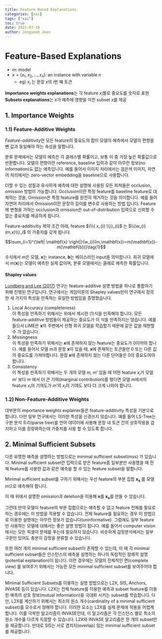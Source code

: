 ```yaml
---
title: Feature-Based Explanations
categories: [xai]
tags: ["xai"]
toc: true
date: 2021-07-18
author: Jongseob Jeon
---
```



# Feature-Based Explanations
- $m$: model
- $x=(x_1, x_2, ..., x_n)$: an instance with variable $n$
    - eg) $x_i$ 는 문장 $x$의 $i$번 째 토큰

**Importance weights explanations**는 각 feature $x_i$별로 중요도를 숫자로 표현  
**Subsets explanations**는 $x$가 예측에 영향을 미친 subset $x$를 제공

## 1. Importance Weights
### 1.1) Feature-Additive Weights

*Feature-additivity*란 모든 feature의 중요도의 합이 모델의 예측에서 모델의 편향을 뺀 값과 동일해야 하는 속성을 말합니다.

분류 문제에서는 모델의 예측은 각 클래스별 확률이고, 보통 이 중 가장 높은 확률값으로 반환합니다. 모델의 편향이란 reference, baseline 입력과 같이 아무런 정보(no information)도 없는 예측입니다. 예를 들어서 이미지 처리에서는 검은색 이미지, 자연어 처리에서는 zero-vector embedding을 baseline으로 사용합니다.

더할 수 있는 성질과 유사하게 예측에 대한 설명에 사용된 모든 피쳐들은 occlusion, omission 방법이 가능합니다. Occlusion이란 특정 feature를 baseline feature로 대체하는 것을, Omission은 특정 feature를 완전히 제거하는 것을 의미합니다. 예를 들어 자연어 처리에서 Omission이란 문장의 길이를 변수로 사용하는 방법 입니다. Feature에 변형을 가하는 occlusion과 omission은 out-of-distribution 입력으로 신뢰할 수 없는 중요치를 제공하게 됩니다.

Feature-additivitiy 제약 조건 아래,  feature ${\\{ x_{i} \\}}_{i}$ 는 $\\{w_{i}(m,x)\\}_i$ 의 가중치를 갖게 됩니다.

$$\sum_{i=1}^{\left| \mathbf{x} \right|}{w_{i}(m,\mathbf{x})=m(\mathbf{x})-m(\mathbf{b})}\tag{1}$$

수식에서 $m$은 모델, $\mathbf{x}$는 instance, $\mathbf{b}$는 베이스라인 input을 의미합니다.
회귀 모델에서 $m(\mathbf{x})$는 모델이 예측한 실제 값이며, 분류 모델에서는 클래로 예측한 확률입니다.

#### Shapley values
[Lundberg and Lee (2017)](https://arxiv.org/abs/1705.07874) 연구는 feature-additive 설명 방법을 하나로 통합하기 위해 진행된 연구입니다. 연구에서는 게임이론의 Shapley values만이 연구에서 정의한 세 가지의 특성을 만족하는 유일한 방법임을 증명했습니다.
1. Local Accuracy (completeness)  
   이 특성을 만족하기 위해서는 위에서 제시한 (1)식을 만족해야 합니다. 모든 feature-additive 방법들이 제공하는 중요도가 이 식을 만족하지는 않습니다. 예를 들으서 LIME은 $\mathbf{x}$의 주변에서 선형 회귀 모델을 학습합기 때문에 같은 값을 재현할 수 가 없습니다.
2. Missingness  
   이 특성을 만족하기 위해서는 $\mathbf{x}$에 존재하지 않는 feature는 중요도가 0이어야 합니다. 예를 들어서 모델 $m$과 문장 $\mathbf{x}$이 있을 때, $\mathbf{x}$에 존재하는 토큰들만 0 또는 다른 값의 중요도를 가져야합니다. 문장 $\mathbf{x}$에 존재하지 않는 다른 단어들은 0의 중요도여야 합니다.
3. Consistency  
   이 특성을 만족하기 위해서는 두 개의 모델 $m$, $m'$ 있을 때 어떤 feature $x_i$가 모델 $m'$ 보다 $m$ 에서 더 큰 기여(marginal contribution)를 했다면 모델 $m$에서의 feature $x_i$의 기여도가 $m'$의 $x_i$의 기여도 보다 더 크게 나와야 합니다.

### 1.2) Non-Feature-Additive Weights
대부분의 importance weights explainer들은 feature-additivity 특성을 기본으로 합니다. 다만 일부 연구에서는 이러한 특성을 신경쓰지 않습니다. 예를 들어 LS-Tree는 구분 분석 트리(parse tree)를 언어 데이터에 사용해 문장 내 토큰 간의 상호작용을 감지하고 이를 정량화하는데 가중치를 사용 할 수 있도록 합니다.


## 2. Minimal Sufficient Subsets
다른 유명한 예측을 설명하는 방법으로는 minimal sufficient subset(mss) 가 있습니다. Minimal sufficient subset란 입력으로 받은 feature중 일부분만 사용했을 때 전체 feature를 사용한 값과 같은 예측을 할 수 있는 feature subset을 말합니다.

Minimal sufficient subset를 구하기 위해서는 우선 feature의 부분 집합 $\mathbf{x}_\mathbf{s}$ 를 모델 $m$으로 예측해야 합니다.

이 때 위에서 설명한 omission과 deletion을 이용해 $\mathbf{x}$를 $\mathbf{x}_\mathbf{s}$를 만들 수 있습니다.

그런데 만약 모델이 feature의 부분 집합으로는 예측할 수 없고 feature 전체를 필요로 하는 경우에는 이 방법을 적용할 수 없습니다. 전체 feature를 필요하는 경우 이 방법으로 이용한 설명에는 아무런 정보가 없습니다(uninformative). 
그럼에도 일부 feature만 사용하는 모델에 대해서는 좋은 설명 방법이 됩니다. 예를 들어서 computer vision에서는 모든 픽셀이 문제를 푸는데 필요하지 않습니다. 비슷하게 감정분석에서는 일부 구문만 있어도 충분히 감정을 분류할 수 있습니다.

또한 여러 개의 minimal sufficient subset이 존재할 수 있는데, 이 때 각 minimal sufficient subset들은 인스턴스의 예측을 설명하는 하나의 독립적인 잠재적 설명(potential explanation)이 됩니다. 이런 경우에는 모델의 전체적인 면(complete view) 를 보여주기 위해서는 가능한 모든 minimal sufficient subset를 보여주어야 합니다.

Minimal Sufficient Subsets를 이용하는 설명 방법으로는 L2X, SIS, Anchors, INVASE 등이 있습니다.
L2X는 전체 feature를 이용한 예측과 subset feature를 이용한 예측의 상호 정보(mutual information)을 극대화 시키는 subset를 학습합니다.
다만, L2X를 계산하기 위해서는 최소의 원소 개수(cardinality of a minimal sufficient subset)를 모수로서 정해야 합니다. 
이러한 요소는 L2X를 실제 문제에 적용을 어렵게 합니다.
이를 극복한 알고리즘이 INVASE인데, 이 알고리즘은 각 인스턴스 별로 최소의 원소 개수를 다르게 지정할 수 있습니다.
L2X와 INVASE 알고리즘은 한 개의 subset만을 제공합니다. 반대로 SIS는 서로 겹치지(overlap) 않는 minimal sufficient subset를 제공합니다.
